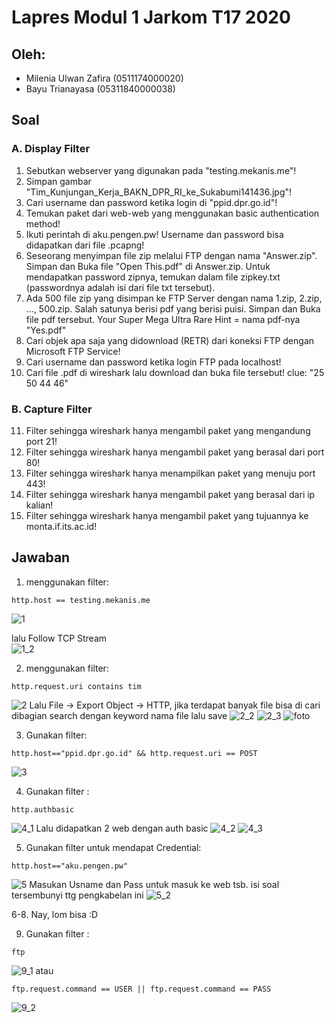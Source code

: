# Lapres Modul 1 Jarkom T17 2020

## Oleh:
- Milenia Ulwan Zafira (0511174000020)
- Bayu Trianayasa (05311840000038)

## Soal
### A.	Display Filter
1.	Sebutkan webserver yang digunakan pada "testing.mekanis.me"!
2.	Simpan gambar "Tim_Kunjungan_Kerja_BAKN_DPR_RI_ke_Sukabumi141436.jpg"!
3.	Cari username dan password ketika login di "ppid.dpr.go.id"!
4.	Temukan paket dari web-web yang menggunakan basic authentication method!
5.	Ikuti perintah di aku.pengen.pw! Username dan password bisa didapatkan dari file .pcapng!
6.	Seseorang menyimpan file zip melalui FTP dengan nama "Answer.zip". Simpan dan Buka file "Open This.pdf" di Answer.zip. Untuk mendapatkan password zipnya, temukan dalam file zipkey.txt (passwordnya adalah isi dari file txt tersebut).
7.	Ada 500 file zip yang disimpan ke FTP Server dengan nama 1.zip, 2.zip, ..., 500.zip. Salah satunya berisi pdf yang berisi puisi. Simpan dan Buka file pdf tersebut.
Your Super Mega Ultra Rare Hint = nama pdf-nya "Yes.pdf"
8.	Cari objek apa saja yang didownload (RETR) dari koneksi FTP dengan Microsoft FTP Service!
9.	Cari username dan password ketika login FTP pada localhost!
10.	Cari file .pdf di wireshark lalu download dan buka file tersebut!
clue: "25 50 44 46" 

### B. Capture Filter
11.	Filter sehingga wireshark hanya mengambil paket yang mengandung port 21!
12.	Filter sehingga wireshark hanya mengambil paket yang berasal dari port 80!
13.	Filter sehingga wireshark hanya menampilkan paket yang menuju port 443!
14.	Filter sehingga wireshark hanya mengambil paket yang berasal dari ip kalian!
15.	Filter sehingga wireshark hanya mengambil paket yang tujuannya ke monta.if.its.ac.id!

## Jawaban
1. menggunakan filter:
```
http.host == testing.mekanis.me
```
![1](img/no%201.png)

lalu Follow TCP Stream <br/>
![1_2](img/no%201_2.png/)

2. menggunakan filter:
```
http.request.uri contains tim
```
![2](img/no%202.png/)
Lalu File -> Export Object -> HTTP, jika terdapat banyak file bisa di cari dibagian search dengan keyword nama file lalu save
![2_2](img/no%202_2.png/)
![2_3](img/no%202_3.png/)
![foto](img/Tim_Kunjungan_Kerja_BAKN_DPR_RI_ke_Sukabumi141436.jpg/)

3. Gunakan filter:
```
http.host=="ppid.dpr.go.id" && http.request.uri == POST
```
![3](img/no%203.png/)

4. Gunakan filter :
```
http.authbasic
```
![4_1](img/no%204_1.png/)
Lalu didapatkan 2 web dengan auth basic
![4_2](img/no%204_2.png/)
![4_3](img/no%204_3.png/)

5. Gunakan filter untuk mendapat Credential:
```
http.host=="aku.pengen.pw"
```
![5](img/no%205.png/)
Masukan Usname dan Pass untuk masuk ke web tsb. isi soal tersembunyi ttg pengkabelan ini
![5_2](img/no%205_2.png/)

6-8. Nay, lom bisa :D

9. Gunakan filter :
```
ftp
```
![9_1](img/no%209_1.png/)
atau
```
ftp.request.command == USER || ftp.request.command == PASS
```
![9_2](img/no%209_2.png/)
